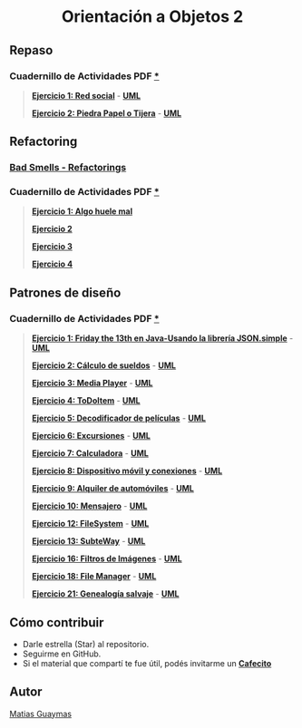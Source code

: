 <h1 align="center"> Orientación a Objetos 2 </h1>

## Repaso
### Cuadernillo de Actividades PDF [*](https://docs.google.com/document/d/1091KM5lTn7EmMkZiz3LskdaqlnEa7qZo0TT9PLztl3A/edit?tab=t.0#heading=h.lde58ey8iu17)

> [**Ejercicio 1: Red social**](https://github.com/MatiasGuaymas/OO2/tree/main/Repaso/01-Ejercicio1/src) - [**UML**](https://github.com/MatiasGuaymas/OO2/blob/main/UML/Repaso/Ejercicio01-UML.jpg)
>
> [**Ejercicio 2: Piedra Papel o Tijera**](https://github.com/MatiasGuaymas/OO2/tree/main/Repaso/02-Ejercicio2/src) - [**UML**](https://github.com/MatiasGuaymas/OO2/blob/main/UML/Repaso/Ejercicio02-UML.jpg)

## Refactoring
### [Bad Smells - Refactorings](https://github.com/MatiasGuaymas/OO2/blob/main/Refactoring/Bad%20Smells-Refactorings.pdf)
### Cuadernillo de Actividades PDF [*](https://docs.google.com/document/d/1lUh8xz8foVFP4Y-gOHUkTNdBLmdag278sfaSR8iMooA/edit?tab=t.0#heading=h.lde58ey8iu17)

> [**Ejercicio 1: Algo huele mal**](https://github.com/MatiasGuaymas/OO2/blob/main/Refactoring/Ejercicio01.md)
>
> [**Ejercicio 2**](https://github.com/MatiasGuaymas/OO2/blob/main/Refactoring/Ejercicio02.md)
>
> [**Ejercicio 3**](https://github.com/MatiasGuaymas/OO2/blob/main/Refactoring/Ejercicio03.md)
>
> [**Ejercicio 4**](https://github.com/MatiasGuaymas/OO2/blob/main/Refactoring/Ejercicio04.md)

## Patrones de diseño
### Cuadernillo de Actividades PDF [*](https://docs.google.com/document/d/1rK-ZwQNSjzt7lfvTaTGPRCxSj92hN_QhE0vIYjlyek8/edit?tab=t.0)

> [**Ejercicio 1: Friday the 13th en Java-Usando la librería JSON.simple**](https://github.com/MatiasGuaymas/OO2/tree/main/Patrones/01-Ejercicio1/src) - [**UML**](https://github.com/MatiasGuaymas/OO2/tree/main/UML/Patrones/Ejercicio01)
>
> [**Ejercicio 2: Cálculo de sueldos**](https://github.com/MatiasGuaymas/OO2/tree/main/Patrones/02-Ejercicio2/src) - [**UML**](https://github.com/MatiasGuaymas/OO2/blob/main/UML/Patrones/Ejercicio02-UML.png)
>
> [**Ejercicio 3: Media Player**](https://github.com/MatiasGuaymas/OO2/tree/main/Patrones/03-Ejercicio3/src/main/java/ar/edu/unlp/info/oo2/_Ejercicio3) - [**UML**](https://github.com/MatiasGuaymas/OO2/blob/main/UML/Patrones/Ejercicio03-UML.png)
>
> [**Ejercicio 4: ToDoItem**](https://github.com/MatiasGuaymas/OO2/tree/main/Patrones/04-Ejercicio4/src) - [**UML**](https://github.com/MatiasGuaymas/OO2/blob/main/UML/Patrones/Ejercicio04-UML.png)
>
> [**Ejercicio 5: Decodificador de películas**](https://github.com/MatiasGuaymas/OO2/tree/main/Patrones/05-Ejercicio5/src) - [**UML**](https://github.com/MatiasGuaymas/OO2/blob/main/UML/Patrones/Ejercicio05-UML.png)
>
> [**Ejercicio 6: Excursiones**](https://github.com/MatiasGuaymas/OO2/tree/main/Patrones/06-Ejercicio6/src) - [**UML**](https://github.com/MatiasGuaymas/OO2/blob/main/UML/Patrones/Ejercicio06-UML.png)
>
> [**Ejercicio 7: Calculadora**](https://github.com/MatiasGuaymas/OO2/tree/main/Patrones/07-Ejercicio7/src) - [**UML**](https://github.com/MatiasGuaymas/OO2/blob/main/UML/Patrones/Ejercicio07-UML.png)
>
> [**Ejercicio 8: Dispositivo móvil y conexiones**](https://github.com/MatiasGuaymas/OO2/tree/main/Patrones/08-Ejercicio8/src) - [**UML**](https://github.com/MatiasGuaymas/OO2/blob/main/UML/Patrones/Ejercicio08-UML.png)
>
> [**Ejercicio 9: Alquiler de automóviles**](https://github.com/MatiasGuaymas/OO2/tree/main/Patrones/09-Ejercicio9/src/main/java/ar/edu/unlp/info/oo2/_Ejercicio9) - [**UML**](https://github.com/MatiasGuaymas/OO2/blob/main/UML/Patrones/Ejercicio09-UML.png)
>
> [**Ejercicio 10: Mensajero**](https://github.com/MatiasGuaymas/OO2/tree/main/Patrones/10-Ejercicio10/src/main/java/ar/edu/unlp/info/oo2/_Ejercicio10) - [**UML**](https://github.com/MatiasGuaymas/OO2/blob/main/UML/Patrones/Ejercicio10-UML.png)
>
> [**Ejercicio 12: FileSystem**](https://github.com/MatiasGuaymas/OO2/tree/main/Patrones/12-Ejercicio12/src) - [**UML**](https://github.com/MatiasGuaymas/OO2/blob/main/UML/Patrones/Ejercicio12-UML.png)
>
> [**Ejercicio 13: SubteWay**](https://github.com/MatiasGuaymas/OO2/tree/main/Patrones/13-Ejercicio13/src/main/java/ar/edu/unlp/info/oo2/_Ejercicio13) - [**UML**](https://github.com/MatiasGuaymas/OO2/blob/main/UML/Patrones/Ejercicio13-UML.png)
>
> [**Ejercicio 16: Filtros de Imágenes**](https://github.com/MatiasGuaymas/OO2/tree/main/Patrones/16-Ejercicio16/src/main/java/ar/edu/info/oo2/filtros) - [**UML**](https://github.com/MatiasGuaymas/OO2/blob/main/UML/Patrones/Ejercicio16-UML.png)
>
> [**Ejercicio 18: File Manager**](https://github.com/MatiasGuaymas/OO2/tree/main/Patrones/18-Ejercicio18/src) - [**UML**](https://github.com/MatiasGuaymas/OO2/blob/main/UML/Patrones/Ejercicio18-UML.png)
>
> [**Ejercicio 21: Genealogía salvaje**](https://github.com/MatiasGuaymas/OO2/tree/main/Patrones/21-Ejercicio21/src/main/java/ar/edu/unlp/info/oo2/_Ejercicio21) - [**UML**](https://github.com/MatiasGuaymas/OO2/blob/main/UML/Patrones/Ejercicio21-UML.png)

## Cómo contribuir
* Darle estrella (Star) al repositorio.
* Seguirme en GitHub.
* Si el material que compartí te fue útil, podés invitarme un **[Cafecito](https://cafecito.app/matiasguaymas)**

## Autor

[Matias Guaymas](https://www.linkedin.com/in/matiasguaymas/)
